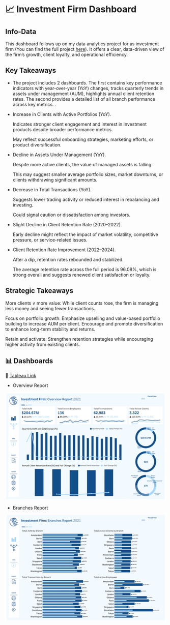# 📈  Investment Firm Dashboard 

## Info-Data

This dashboard follows up on my data analytics project for as investment firm (You can find the full project [here](https://github.com/theodorosmalezidis/Investment_Firm_Analytics/tree/main)). It offers a clear, data-driven view of the firm’s growth, client loyalty, and operational efficiency.


## Key Takeaways

- The project includes 2 dashboards. The first contains key performance indicators with year-over-year (YoY) changes, tracks quarterly trends in assets under management (AUM), highlights annual client retention rates. The second provides  a detailed list of all branch performance across key metrics.  .
- Increase in Clients with Active Portfolios (YoY).

    Indicates stronger client engagement and interest in investment products despite broader performance metrics.

    May reflect successful onboarding strategies, marketing efforts, or product diversification.
- Decline in Assets Under Management (YoY).

    Despite more active clients, the value of managed assets is falling.

    This may suggest smaller average portfolio sizes, market downturns, or clients withdrawing significant amounts.
- Decrease in Total Transactions (YoY).

    Suggests lower trading activity or reduced interest in rebalancing and investing.

    Could signal caution or dissatisfaction among investors.
- Slight Decline in Client Retention Rate (2020–2022).

    Early decline might reflect the impact of market volatility, competitive pressure, or service-related issues.
- Client Retention Rate Improvement (2022–2024).

    After a dip, retention rates rebounded and stabilized.

    The average retention rate across the full period is 96.08%, which is strong overall and suggests renewed client satisfaction or loyalty.

## Strategic Takeaways

More clients ≠ more value: While client counts rose, the firm is managing less money and seeing fewer transactions.

Focus on portfolio growth: Emphasize upselling and value-based portfolio building to increase AUM per client. Encourage and promote diversification to enhance long-term stability and returns.

Retain and activate: Strengthen retention strategies while encouraging higher activity from existing clients.


## 📊 Dashboards

🔗 [Tableau Link](https://public.tableau.com/app/profile/theodoros.malezidis7413/viz/InvestmentFirmDashboard/OverviewDashboard)


- Overview Report

![Overview Report](images/Overview_Dashboard.png)

- Branches Report

![Branches Report](images/Branches_Dashboard.png)
